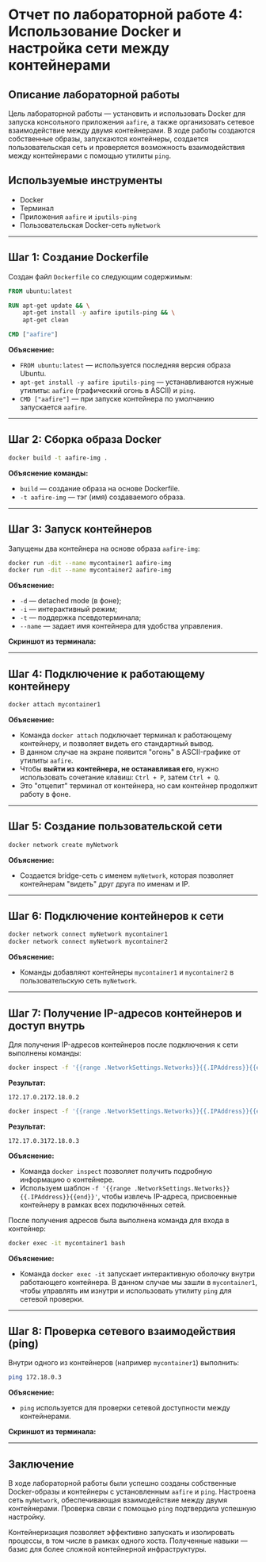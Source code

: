 # Отчет по лабораторной работе 4: Использование Docker и настройка сети между контейнерами

## Описание лабораторной работы

Цель лабораторной работы — установить и использовать Docker для запуска консольного приложения `aafire`, а также организовать сетевое взаимодействие между двумя контейнерами. В ходе работы создаются собственные образы, запускаются контейнеры, создается пользовательская сеть и проверяется возможность взаимодействия между контейнерами с помощью утилиты `ping`.

## Используемые инструменты

- Docker
- Терминал
- Приложения `aafire` и `iputils-ping`
- Пользовательская Docker-сеть `myNetwork`

---

## Шаг 1: Создание Dockerfile

Создан файл `Dockerfile` со следующим содержимым:

```dockerfile
FROM ubuntu:latest

RUN apt-get update && \
    apt-get install -y aafire iputils-ping && \
    apt-get clean

CMD ["aafire"]
```

**Объяснение:**
- `FROM ubuntu:latest` — используется последняя версия образа Ubuntu.
- `apt-get install -y aafire iputils-ping` — устанавливаются нужные утилиты: `aafire` (графический огонь в ASCII) и `ping`.
- `CMD ["aafire"]` — при запуске контейнера по умолчанию запускается `aafire`.

---

## Шаг 2: Сборка образа Docker

```bash
docker build -t aafire-img .
```

**Объяснение команды:**
- `build` — создание образа на основе Dockerfile.
- `-t aafire-img` — тэг (имя) создаваемого образа.

---

## Шаг 3: Запуск контейнеров

Запущены два контейнера на основе образа `aafire-img`:

```bash
docker run -dit --name mycontainer1 aafire-img
docker run -dit --name mycontainer2 aafire-img
```

**Объяснение:**
- `-d` — detached mode (в фоне);
- `-i` — интерактивный режим;
- `-t` — поддержка псевдотерминала;
- `--name` — задает имя контейнера для удобства управления.

**Скриншот из терминала:**  

---

## Шаг 4: Подключение к работающему контейнеру

```bash
docker attach mycontainer1
```

**Объяснение:**
- Команда `docker attach` подключает терминал к работающему контейнеру, и позволяет видеть его стандартный вывод.
- В данном случае на экране появится "огонь" в ASCII-графике от утилиты `aafire`.
- Чтобы **выйти из контейнера, не останавливая его**, нужно использовать сочетание клавиш: `Ctrl + P`, затем `Ctrl + Q`.
- Это "отцепит" терминал от контейнера, но сам контейнер продолжит работу в фоне.

---

## Шаг 5: Создание пользовательской сети

```bash
docker network create myNetwork
```

**Объяснение:**
- Создается bridge-сеть с именем `myNetwork`, которая позволяет контейнерам "видеть" друг друга по именам и IP.

---

## Шаг 6: Подключение контейнеров к сети

```bash
docker network connect myNetwork mycontainer1
docker network connect myNetwork mycontainer2
```

**Объяснение:**
- Команды добавляют контейнеры `mycontainer1` и `mycontainer2` в пользовательскую сеть `myNetwork`.

---

## Шаг 7: Получение IP-адресов контейнеров и доступ внутрь

Для получения IP-адресов контейнеров после подключения к сети выполнены команды:

```bash
docker inspect -f '{{range .NetworkSettings.Networks}}{{.IPAddress}}{{end}}' mycontainer1
```

**Результат:**
```
172.17.0.2172.18.0.2
```

```bash
docker inspect -f '{{range .NetworkSettings.Networks}}{{.IPAddress}}{{end}}' mycontainer2
```

**Результат:**
```
172.17.0.3172.18.0.3
```

**Объяснение:**
- Команда `docker inspect` позволяет получить подробную информацию о контейнере.
- Используем шаблон `-f '{{range .NetworkSettings.Networks}}{{.IPAddress}}{{end}}'`, чтобы извлечь IP-адреса, присвоенные контейнеру в рамках всех подключённых сетей.

После получения адресов была выполнена команда для входа в контейнер:

```bash
docker exec -it mycontainer1 bash
```

**Объяснение:**
- Команда `docker exec -it` запускает интерактивную оболочку внутри работающего контейнера. В данном случае мы зашли в `mycontainer1`, чтобы управлять им изнутри и использовать утилиту `ping` для сетевой проверки.

---

## Шаг 8: Проверка сетевого взаимодействия (ping)

Внутри одного из контейнеров (например `mycontainer1`) выполнить:

```bash
ping 172.18.0.3
```

**Объяснение:**
- `ping` используется для проверки сетевой доступности между контейнерами.

**Скриншот из терминала:**  

---

## Заключение

В ходе лабораторной работы были успешно созданы собственные Docker-образы и контейнеры с установленным `aafire` и `ping`. Настроена сеть `myNetwork`, обеспечивающая взаимодействие между двумя контейнерами. Проверка связи с помощью `ping` подтвердила успешную настройку.

Контейнеризация позволяет эффективно запускать и изолировать процессы, в том числе в рамках одного хоста. Полученные навыки — базис для более сложной контейнерной инфраструктуры.

